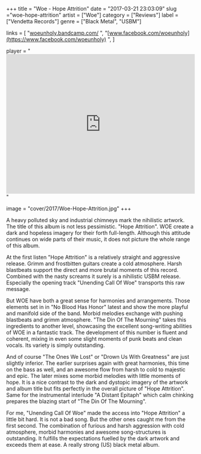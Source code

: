 +++
title = "Woe - Hope Attrition"
date = "2017-03-21 23:03:09"
slug ="woe-hope-attrition"
artist = ["Woe"]
category = ["Reviews"]
label = ["Vendetta Records"]
genre = ["Black Metal", "USBM"]

links = [
    "[woeunholy.bandcamp.com/](https://woeunholy.bandcamp.com/)  ",
    "[www.facebook.com/woeunholy](https://www.facebook.com/woeunholy)  ",
]

player = "<iframe style='border: 0; width: 100%; height: 373px;' src='https://bandcamp.com/EmbeddedPlayer/album=1793022459/size=large/bgcol=333333/linkcol=ffffff/artwork=none/transparent=true/' seamless><a href='http://woeunholy.bandcamp.com/album/hope-attrition'>Hope Attrition by Woe</a></iframe>"

image = "cover/2017/Woe-Hope-Attrition.jpg"
+++

A heavy polluted sky and industrial chimneys mark the nihilistic artwork. The title of this album is not less pessimistic. "Hope Attrition". WOE create a dark and hopeless imagery for their forth full-length. Although this attitude continues on wide parts of their music, it does not picture the whole range of this album.

At the first listen "Hope Attrition" is a relatively straight and aggressive release. Grimm and frostbitten guitars create a cold atmosphere. Harsh blastbeats support the direct and more brutal moments of this record. Combined with the nasty screams it surely is a nihilistic USBM release. Especially the opening track "Unending Call Of Woe" transports this raw message.

But WOE have both a great sense for harmonies and arrangements. Those elements set in in "No Blood Has Honor" latest and show the more playful and manifold side of the band. Morbid melodies exchange with pushing blastbeats and grimm atmosphere. "The Din Of The Mourning" takes this ingredients to another level, showcasing the excellent song-writing abilities of WOE in a fantastic track. The development of this number is fluent and coherent, mixing in even some slight moments of punk beats and clean vocals. Its variety is simply outstanding.

And of course "The Ones We Lost" or "Drown Us With Greatness" are just slightly inferior. The earlier surprises again with great harmonies, this time on the bass as well, and an awesome flow from harsh to cold to majestic and epic. The later mixes some morbid melodies with little moments of hope. It is a nice contrast to the dark and dystopic imagery of the artwork and album title but fits perfectly in the overall picture of "Hope Attrition". Same for the instrumental interlude "A Distant Epitaph" which calm chinking prepares the blazing start of "The Din Of The Mourning".

For me, "Unending Call Of Woe" made the access into "Hope Attrition" a little bit hard. It is not a bad song. But the other ones caught me from the first second. The combination of furious and harsh aggression with cold atmosphere, morbid harmonies and awesome song-structures is outstanding. It fulfills the expectations fuelled by the dark artwork and exceeds them at ease. A really strong (US) black metal album.
